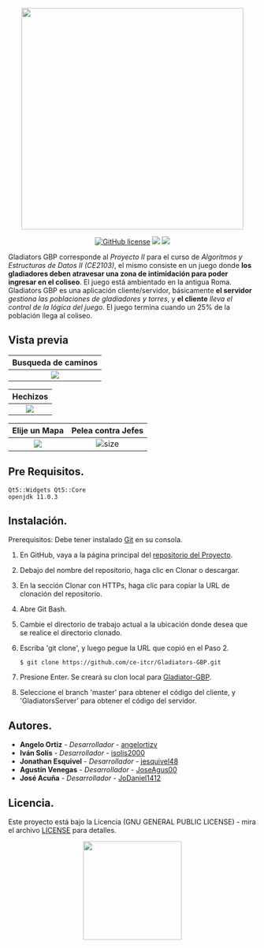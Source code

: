 <p align="center">
<img src="https://res.cloudinary.com/dek4evg4t/image/upload/v1555285331/gladiators-gbp/imagotipo.png" width="450"/>
</p>

<p align="center">
<a href="https://github.com/ce-itcr/Gladiators-GBP/blob/master/LICENSE"><img alt="GitHub license" src="https://img.shields.io/badge/license-GPL--3.0-green.svg"></a>
 <a href=""><img src="https://img.shields.io/badge/build-passing-green.svg"></a>
 <a href="https://github.com/ce-itcr/Gladiators-GBP/graphs/contributors"><img src="https://img.shields.io/badge/collaborators-5-green.svg"></a>
</p>

Gladiators GBP corresponde al _Proyecto II_ para el curso de _Algoritmos y Estructuras de Datos II (CE2103)_, el mismo consiste en un juego donde **los gladiadores deben atravesar una zona de intimidación para poder ingresar en el coliseo**. El juego está ambientado en la antigua Roma. Gladiators GBP es una aplicación cliente/servidor, básicamente **el servidor** _gestiona las poblaciones de gladiadores y torres_, y  **el cliente** _lleva el control de la lógica del juego_. El juego termina cuando un 25% de la población llega al coliseo.
 
 
 ## Vista previa
 
 Busqueda de caminos        |
 :-------------------------:|
 ![](doc/img/path.gif)      |
 
 Hechizos                   |
 :-------------------------:|
 ![](doc/img/spells.gif)    |
 
 Elije un Mapa              | Pelea contra Jefes        |
 :-------------------------:|:-------------------------:|
 ![](doc/img/maps.gif)      | ![size](doc/img/boos.gif)
 
 
## Pre Requisitos. 

```
Qt5::Widgets Qt5::Core
openjdk 11.0.3
```


## Instalación.

Prerequisitos: Debe tener instalado [Git](https://git-scm.com/book/es/v2/Inicio---Sobre-el-Control-de-Versiones-Instalaci%C3%B3n-de-Git) en su consola.

1. En GitHub, vaya a la página principal del [repositorio del Proyecto](https://github.com/ce-itcr/Gladiators-GBP).
2. Debajo del nombre del repositorio, haga clic en Clonar o descargar.
3. En la sección Clonar con HTTPs, haga clic para copiar la URL de clonación del repositorio.
4. Abre Git Bash.
5. Cambie el directorio de trabajo actual a la ubicación donde desea que se realice el directorio clonado.
6. Escriba 'git clone', y luego pegue la URL que copió en el Paso 2.


    ```$ git clone https://github.com/ce-itcr/Gladiators-GBP.git```


7. Presione Enter. Se creará su clon local para [Gladiator-GBP](https://github.com/ce-itcr/Gladiators-GBP).
8. Seleccione el branch 'master' para obtener el código del cliente, y 'GladiatorsServer' para obtener el código del servidor.


## Autores.

* **Angelo Ortiz** - *Desarrollador* - [angelortizv](https://github.com/angelortizv)
* **Iván Solís** - *Desarrollador* - [isolis2000](https://github.com/isolis2000)
* **Jonathan Esquivel** - *Desarrollador* - [jesquivel48](https://github.com/jesquivel48)
* **Agustín Venegas** - *Desarrollador* - [JoseAgus00](https://github.com/JoseAgus00)
* **José Acuña** - *Desarrollador* - [JoDaniel1412](https://github.com/JoDaniel1412)

## Licencia.

Este proyecto está bajo la Licencia (GNU GENERAL PUBLIC LICENSE) - mira el archivo 
[LICENSE](https://github.com/ce-itcr/Gladiators-GBP/blob/master/LICENSE) para detalles.

<p align="center">
<img src="https://res.cloudinary.com/dek4evg4t/image/upload/v1555285331/gladiators-gbp/isotipo.png" width="200"/>
</p>
